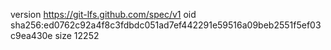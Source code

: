 version https://git-lfs.github.com/spec/v1
oid sha256:ed0762c92a4f8c3fdbdc051ad7ef442291e59516a09beb2551f5ef03c9ea430e
size 12252
